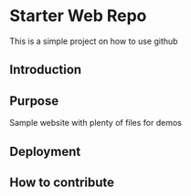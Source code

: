 # Starter Web Repo

This is a simple project on how to use github

## Introduction

## Purpose

Sample website with plenty of files for demos

## Deployment

## How to contribute

